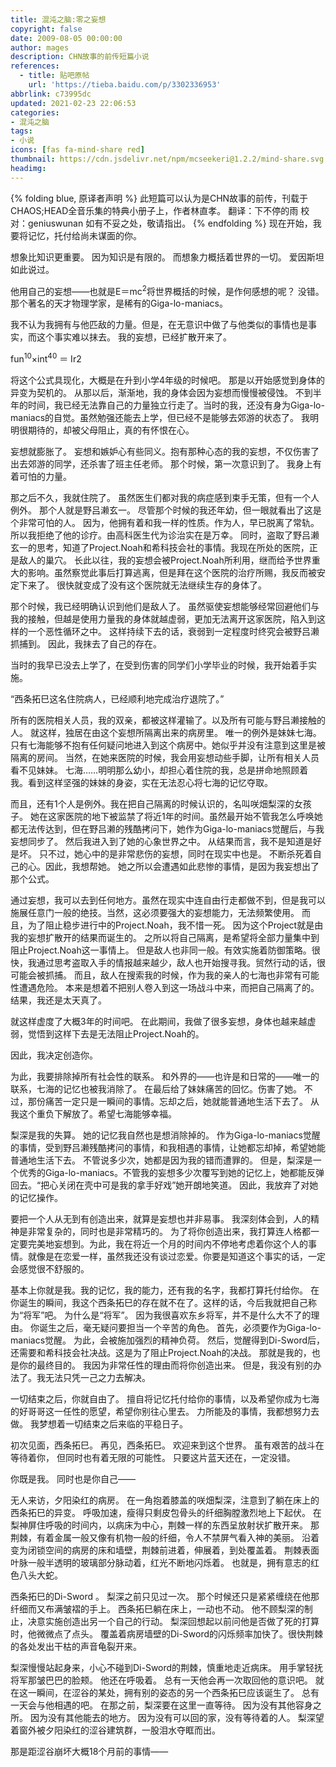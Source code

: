 ```yaml
---
title: 混沌之脑:零之妄想
copyright: false
date: 2009-08-05 00:00:00
author: mages
description: CHN故事的前传短篇小说
references:
  - title: 贴吧原帖
    url: 'https://tieba.baidu.com/p/3302336953'
abbrlink: c73995dc
updated: 2021-02-23 22:06:53
categories:
- 混沌之脑
tags:
- 小说
icons: [fas fa-mind-share red]
thumbnail: https://cdn.jsdelivr.net/npm/mcseekeri@1.2.2/mind-share.svg
headimg:
---
```

{% folding blue, 原译者声明 %}
此短篇可以认为是CHN故事的前传，刊载于CHAOS;HEAD全音乐集的特典小册子上，作者林直孝。
翻译：下不停的雨
校对：geniuswunan
如有不妥之处，敬请指出。
{% endfolding %}
现在开始，我要将记忆，托付给尚未谋面的你。

想象比知识更重要。
因为知识是有限的。
而想象力概括着世界的一切。
爱因斯坦如此说过。

他用自己的妄想——也就是E＝mc<sup>2</sup>将世界概括的时候，是作何感想的呢？
没错。那个著名的天才物理学家，是稀有的Giga-lo-maniacs。

我不认为我拥有与他匹敌的力量。但是，在无意识中做了与他类似的事情也是事实，而这个事实难以抹去。
我的妄想，已经扩散开来了。

fun<sup>10</sup>×int<sup>40</sup> ＝ Ir2

将这个公式具现化，大概是在升到小学4年级的时候吧。
那是以开始感觉到身体的异变为契机的。
从那以后，渐渐地，我的身体会因为妄想而慢慢被侵蚀。
不到半年的时间，我已经无法靠自己的力量独立行走了。当时的我，还没有身为Giga-lo-maniacs的自觉。虽然勉强还能去上学，但已经不是能够去郊游的状态了。
我明明很期待的，却被父母阻止，真的有怀恨在心。

妄想就膨胀了。
妄想和嫉妒心有些同义。抱有那种心态的我的妄想，不仅伤害了出去郊游的同学，还杀害了班主任老师。
那个时候，第一次意识到了。
我身上有着可怕的力量。

那之后不久，我就住院了。
虽然医生们都对我的病症感到束手无策，但有一个人例外。
那个人就是野吕濑玄一。
尽管那个时候的我还年幼，但一眼就看出了这是个非常可怕的人。
因为，他拥有着和我一样的性质。作为人，早已脱离了常轨。
所以我拒绝了他的诊疗。由高科医生代为诊治实在是万幸。
同时，盗取了野吕濑玄一的思考，知道了Project.Noah和希科技会社的事情。我现在所处的医院，正是敌人的巢穴。
长此以往，我的妄想会被Project.Noah所利用，继而给予世界重大的影响。虽然察觉此事后打算逃离，但是拜在这个医院的治疗所赐，我反而被安定下来了。
很快就变成了没有这个医院就无法继续生存的身体了。

那个时候，我已经明确认识到他们是敌人了。
虽然驱使妄想能够经常回避他们与我的接触，但越是使用力量我的身体就越虚弱，更加无法离开这家医院，陷入到这样的一个恶性循环之中。
这样持续下去的话，衰弱到一定程度时终究会被野吕濑抓捕到。
因此，我抹去了自己的存在。

当时的我早已没去上学了，在受到伤害的同学们小学毕业的时候，我开始着手实施。

“西条拓巳这名住院病人，已经顺利地完成治疗退院了。”

所有的医院相关人员，我的双亲，都被这样灌输了。以及所有可能与野吕濑接触的人。
就这样，独居在由这个妄想所隔离出来的病房里。
唯一的例外是妹妹七海。只有七海能够不抱有任何疑问地进入到这个病房中。她似乎并没有注意到这里是被隔离的房间。
当然，在她来医院的时候，我会用妄想动些手脚，让所有相关人员看不见妹妹。
七海……明明那么幼小，却担心着住院的我，总是拼命地照顾着我。看到这样坚强的妹妹的身姿，实在无法忍心将七海的记忆夺取。

而且，还有1个人是例外。我在把自己隔离的时候认识的，名叫咲畑梨深的女孩子。
她在这家医院的地下被监禁了将近1年的时间。虽然最开始不管我怎么呼唤她都无法传达到，但在野吕濑的残酷拷问下，她作为Giga-lo-maniacs觉醒后，与我妄想同步了。
然后我进入到了她的心象世界之中。
从结果而言，我不是知道是好是坏。
只不过，她心中的是非常悲伤的妄想，同时在现实中也是。
不断杀死着自己的心。因此，我想帮她。
她之所以会遭遇如此悲惨的事情，是因为我妄想出了那个公式。

通过妄想，我可以去到任何地方。虽然在现实中连自由行走都做不到，但是我可以施展任意门一般的绝技。当然，这必须要强大的妄想能力，无法频繁使用。
而且，为了阻止稳步进行中的Project.Noah，我不惜一死。
因为这个Project就是由我的妄想扩散开的结果而诞生的。
之所以将自己隔离，是希望将全部力量集中到阻止Project.Noah这一事情上。
但是敌人也非同一般。有效实施着防御策略。很快，我通过思考盗取入手的情报越来越少，敌人也开始搜寻我。贸然行动的话，很可能会被抓捕。
而且，敌人在搜索我的时候，作为我的亲人的七海也非常有可能性遭遇危险。
本来是想着不把别人卷入到这一场战斗中来，而把自己隔离了的。
结果，我还是太天真了。

就这样虚度了大概3年的时间吧。
在此期间，我做了很多妄想，身体也越来越虚弱，觉悟到这样下去是无法阻止Project.Noah的。

因此，我决定创造你。

为此，我要排除掉所有社会性的联系。
和外界的——也许是和日常的——唯一的联系，七海的记忆也被我消除了。
在最后给了妹妹痛苦的回忆。伤害了她。
不过，那份痛苦一定只是一瞬间的事情。忘却之后，她就能普通地生活下去了。
从我这个重负下解放了。希望七海能够幸福。

梨深是我的失算。
她的记忆我自然也是想消除掉的。
作为Giga-lo-maniacs觉醒的事情，受到野吕濑残酷拷问的事情，和我相遇的事情，让她都忘却掉，希望她能普通地生活下去。
不管说多少次，她都是因为我的错而遭罪的。
但是，梨深是一个优秀的Giga-lo-maniacs。不管我的妄想多少次覆写到她的记忆上，她都能反弹回去。“把心关闭在壳中可是我的拿手好戏”她开朗地笑道。
因此，我放弃了对她的记忆操作。

要把一个人从无到有创造出来，就算是妄想也并非易事。
我深刻体会到，人的精神是非常复杂的，同时也是非常精巧的。
为了将你创造出来，我打算连人格都一定要完美地妄想到。为此，我在将近一个月的时间内不停地考虑着你这个人的事情。就像是在恋爱一样，虽然我还没有谈过恋爱。你要是知道这个事实的话，一定会感觉很不舒服的。

基本上你就是我。我的记忆，我的能力，还有我的名字，我都打算托付给你。
在你诞生的瞬间，我这个西条拓巳的存在就不在了。这样的话，今后我就把自己称为“将军”吧。
为什么是“将军”。
因为我很喜欢东乡将军，并不是什么大不了的理由。
你诞生之后，毫无疑问要担当一个辛苦的角色。
首先，必须要作为Giga-lo-maniacs觉醒。
为此，会被施加强烈的精神负荷。
然后，觉醒得到Di-Sword后，还需要和希科技会社决战。这是为了阻止Project.Noah的决战。
那就是我的，也是你的最终目的。
我因为非常任性的理由而将你创造出来。
但是，我没有别的办法了。我无法只凭一己之力去解决。

一切结束之后，你就自由了。
擅自将记忆托付给你的事情，以及希望你成为七海的好哥哥这一任性的愿望，希望你别往心里去。
力所能及的事情，我都想努力去做。
我梦想着一切结束之后来临的平稳日子。

初次见面，西条拓巳。
再见，西条拓巳。
欢迎来到这个世界。
虽有艰苦的战斗在等待着你，
但同时也有着无限的可能性。
只要这片蓝天还在，一定没错。

你既是我。
同时也是你自己——

无人来访，夕阳染红的病房。
在一角抱着膝盖的咲畑梨深，注意到了躺在床上的西条拓巳的异变。
呼吸加速，瘦得只剩皮包骨头的纤细胸膛激烈地上下起伏。
在梨神屏住呼吸的时间内，以病床为中心，荆棘一样的东西呈放射状扩散开来。
那荆棘，有着金属一般又像有机物一般的纤细，令人不禁屏气看入神的美丽。
沿着变为闭锁空间的病房的床和墙壁，荆棘前进着，伸展着，到处覆盖着。
荆棘表面叶脉一般半透明的玻璃部分脉动着，红光不断地闪烁着。
也就是，拥有意志的红色八头大蛇。

西条拓巳的Di-Sword 。
梨深之前只见过一次。
那个时候还只是紧紧缠绕在他那纤细而又布满皱褶的手上。
西条拓巳躺在床上，一动也不动。
他不顾梨深的制止，决意实施创造出另一个自己的行动。
梨深回想起以前问他是否做了死的打算时，他微微点了点头。
覆盖着病房墙壁的Di-Sword的闪烁频率加快了。很快荆棘的各处发出干枯的声音龟裂开来。

梨深慢慢站起身来，小心不碰到Di-Sword的荆棘，慎重地走近病床。
用手掌轻抚将军那皱巴巴的脸颊。
他还在呼吸着。
总有一天他会再一次取回他的意识吧。
就在这一瞬间，在涩谷的某处，拥有别的姿态的另一个西条拓巳应该诞生了。
总有一天会与他相遇的吧。
在那之前，梨深要在这里一直等待。
因为没有其他容身之所。
因为没有其他能去的地方。
因为没有可以回的家，没有等待着的人。
梨深望着窗外被夕阳染红的涩谷建筑群，一股泪水夺眶而出。

那是距涩谷崩坏大概18个月前的事情——